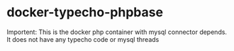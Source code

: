 # docker-typecho-phpbase
Importent: This is the docker php container with mysql connector depends. It does not have any typecho code or mysql threads
